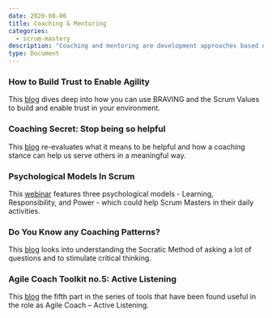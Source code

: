 ```yaml
---
date: 2020-08-06
title: Coaching & Mentoring
categories:
  - scrum-mastery
description: "Coaching and mentoring are development approaches based on the use of one-to-one conversations to enhance an individual's skills, knowledge or work performance. It's possible to draw distinctions between coaching and mentoring although in practice the two terms are often used interchangeably."
type: Document
---
```

### How to Build Trust to Enable Agility
This [blog](https://www.scrum.org/resources/blog/how-build-trust-enable-agility) dives deep into how you can use BRAVING and the Scrum Values to build and enable trust in your environment.

### Coaching Secret: Stop being so helpful
This [blog](https://www.agilesocks.com/coaching-secrets-stop-being-helpful/) re-evaluates what it means to be helpful and how a coaching stance can help us serve others in a meaningful way.

### Psychological Models In Scrum
This [webinar](https://youtu.be/fyDYpGCuvaA) features three psychological models - Learning, Responsibility, and Power - which could help Scrum Masters in their daily activities.

### Do You Know any Coaching Patterns?
This [blog](https://www.scrum.org/resources/blog/do-you-know-any-coaching-patterns) looks into understanding the Socratic Method of asking a lot of questions and to stimulate critical thinking.

### Agile Coach Toolkit no.5: Active Listening
This [blog](https://www.scrum.org/resources/blog/agile-coach-toolkit-5-active-listening) the fifth part in the series of tools that have been found useful in the role as Agile Coach – Active Listening.
